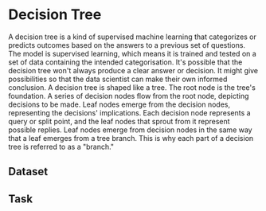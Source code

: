 # Decision Tree
A decision tree is a kind of supervised machine learning that categorizes or predicts outcomes based on the answers to a previous set of questions. The model is supervised learning, which means it is trained and tested on a set of data containing the intended categorisation. It's possible that the decision tree won't always produce a clear answer or decision. It might give possibilities so that the data scientist can make their own informed conclusion. A decision tree is shaped like a tree. The root node is the tree's foundation. A series of decision nodes flow from the root node, depicting decisions to be made. Leaf nodes emerge from the decision nodes, representing the decisions' implications. Each decision node represents a query or split point, and the leaf nodes that sprout from it represent possible replies. Leaf nodes emerge from decision nodes in the same way that a leaf emerges from a tree branch. This is why each part of a decision tree is referred to as a "branch."
## Dataset

## Task
